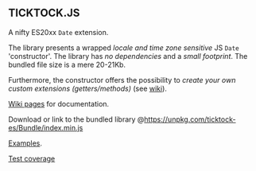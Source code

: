 ## TICKTOCK.JS

A nifty ES20xx `Date` extension.

The library presents a wrapped *locale and time zone sensitive* JS `Date` 'constructor'. The library has *no dependencies* 
and a *small footprint*. The bundled file size is a mere 20-21Kb.

Furthermore, the constructor offers the possibility to *create your own custom extensions (getters/methods)* 
(see [wiki](https://github.com/KooiInc/ticktock.js/wiki/The-TickTock-%27constructor%27-and-its-static-extensions#customExtensions)).

[Wiki pages](https://github.com/KooiInc/ticktock.js/wiki) for documentation.

Download or link to the bundled library @https://unpkg.com/ticktock-es/Bundle/index.min.js

[Examples](https://kooiinc.github.io/ticktock.js/Demo/).

[Test coverage](https://kooiinc.github.io/ticktock.js/Tests/Coverage)